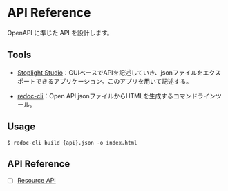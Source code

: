 # API Reference

OpenAPI に準じた API を設計します。

## Tools

-   [Stoplight Studio](https://stoplight.io/studio)：GUIベースでAPIを記述していき、jsonファイルをエクスポートできるアプリケーション。このアプリを用いて記述する。

-   [redoc-cli](https://www.npmjs.com/package/redoc-cli)：Open API jsonファイルからHTMLを生成するコマンドラインツール。

## Usage

    $ redoc-cli build {api}.json -o index.html

## API Reference

-   [ ] [Resource API](https://nakaoka-press.github.io/API-Reference/resource-api.html)

